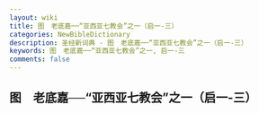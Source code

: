 ```yaml
---
layout: wiki
title: 图　老底嘉──“亚西亚七教会”之一（启一-三）
categories: NewBibleDictionary
description: 圣经新词典 - 图　老底嘉──“亚西亚七教会”之一（启一-三）
keywords: 图　老底嘉──“亚西亚七教会”之一, 启一-三
comments: false
---
```


## 图　老底嘉──“亚西亚七教会”之一（启一-三）












